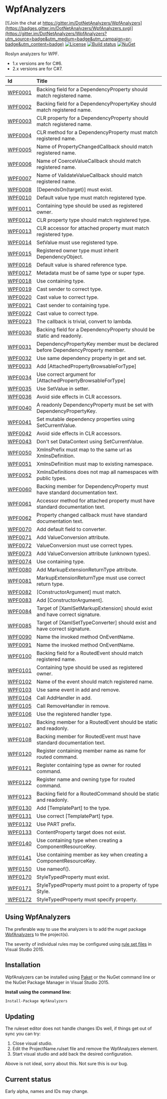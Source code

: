 # WpfAnalyzers

[![Join the chat at https://gitter.im/DotNetAnalyzers/WpfAnalyzers](https://badges.gitter.im/DotNetAnalyzers/WpfAnalyzers.svg)](https://gitter.im/DotNetAnalyzers/WpfAnalyzers?utm_source=badge&utm_medium=badge&utm_campaign=pr-badge&utm_content=badge)
[![License](https://img.shields.io/badge/license-MIT-blue.svg)](LICENSE)
[![Build status](https://ci.appveyor.com/api/projects/status/25nvar8j6evtmtg4/branch/master?svg=true)](https://ci.appveyor.com/project/JohanLarsson/wpfanalyzers-twfog/branch/master)
[![NuGet](https://img.shields.io/nuget/v/WpfAnalyzers.svg)](https://www.nuget.org/packages/WpfAnalyzers/)

Roslyn analyzers for WPF.
* 1.x versions are for C#6.
* 2.x versions are for C#7.

| Id       | Title
| :--      | :--
| [WPF0001](https://github.com/DotNetAnalyzers/WpfAnalyzers/tree/master/documentation/WPF0001.md)| Backing field for a DependencyProperty should match registered name.
| [WPF0002](https://github.com/DotNetAnalyzers/WpfAnalyzers/tree/master/documentation/WPF0002.md)| Backing field for a DependencyPropertyKey should match registered name.
| [WPF0003](https://github.com/DotNetAnalyzers/WpfAnalyzers/tree/master/documentation/WPF0003.md)| CLR property for a DependencyProperty should match registered name.
| [WPF0004](https://github.com/DotNetAnalyzers/WpfAnalyzers/tree/master/documentation/WPF0004.md)| CLR method for a DependencyProperty must match registered name.
| [WPF0005](https://github.com/DotNetAnalyzers/WpfAnalyzers/tree/master/documentation/WPF0005.md)| Name of PropertyChangedCallback should match registered name.
| [WPF0006](https://github.com/DotNetAnalyzers/WpfAnalyzers/tree/master/documentation/WPF0006.md)| Name of CoerceValueCallback should match registered name.
| [WPF0007](https://github.com/DotNetAnalyzers/WpfAnalyzers/tree/master/documentation/WPF0007.md)| Name of ValidateValueCallback should match registered name.
| [WPF0008](https://github.com/DotNetAnalyzers/WpfAnalyzers/tree/master/documentation/WPF0008.md)| [DependsOn(target)] must exist.
| [WPF0010](https://github.com/DotNetAnalyzers/WpfAnalyzers/tree/master/documentation/WPF0010.md)| Default value type must match registered type.
| [WPF0011](https://github.com/DotNetAnalyzers/WpfAnalyzers/tree/master/documentation/WPF0011.md)| Containing type should be used as registered owner.
| [WPF0012](https://github.com/DotNetAnalyzers/WpfAnalyzers/tree/master/documentation/WPF0012.md)| CLR property type should match registered type.
| [WPF0013](https://github.com/DotNetAnalyzers/WpfAnalyzers/tree/master/documentation/WPF0013.md)| CLR accessor for attached property must match registered type.
| [WPF0014](https://github.com/DotNetAnalyzers/WpfAnalyzers/tree/master/documentation/WPF0014.md)| SetValue must use registered type.
| [WPF0015](https://github.com/DotNetAnalyzers/WpfAnalyzers/tree/master/documentation/WPF0015.md)| Registered owner type must inherit DependencyObject.
| [WPF0016](https://github.com/DotNetAnalyzers/WpfAnalyzers/tree/master/documentation/WPF0016.md)| Default value is shared reference type.
| [WPF0017](https://github.com/DotNetAnalyzers/WpfAnalyzers/tree/master/documentation/WPF0017.md)| Metadata must be of same type or super type.
| [WPF0018](https://github.com/DotNetAnalyzers/WpfAnalyzers/tree/master/documentation/WPF0018.md)| Use containing type.
| [WPF0019](https://github.com/DotNetAnalyzers/WpfAnalyzers/tree/master/documentation/WPF0019.md)| Cast sender to correct type.
| [WPF0020](https://github.com/DotNetAnalyzers/WpfAnalyzers/tree/master/documentation/WPF0020.md)| Cast value to correct type.
| [WPF0021](https://github.com/DotNetAnalyzers/WpfAnalyzers/tree/master/documentation/WPF0021.md)| Cast sender to containing type.
| [WPF0022](https://github.com/DotNetAnalyzers/WpfAnalyzers/tree/master/documentation/WPF0022.md)| Cast value to correct type.
| [WPF0023](https://github.com/DotNetAnalyzers/WpfAnalyzers/tree/master/documentation/WPF0023.md)| The callback is trivial, convert to lambda.
| [WPF0030](https://github.com/DotNetAnalyzers/WpfAnalyzers/tree/master/documentation/WPF0030.md)| Backing field for a DependencyProperty should be static and readonly.
| [WPF0031](https://github.com/DotNetAnalyzers/WpfAnalyzers/tree/master/documentation/WPF0031.md)| DependencyPropertyKey member must be declared before DependencyProperty member.
| [WPF0032](https://github.com/DotNetAnalyzers/WpfAnalyzers/tree/master/documentation/WPF0032.md)| Use same dependency property in get and set.
| [WPF0033](https://github.com/DotNetAnalyzers/WpfAnalyzers/tree/master/documentation/WPF0033.md)| Add [AttachedPropertyBrowsableForType]
| [WPF0034](https://github.com/DotNetAnalyzers/WpfAnalyzers/tree/master/documentation/WPF0034.md)| Use correct argument for [AttachedPropertyBrowsableForType]
| [WPF0035](https://github.com/DotNetAnalyzers/WpfAnalyzers/tree/master/documentation/WPF0035.md)| Use SetValue in setter.
| [WPF0036](https://github.com/DotNetAnalyzers/WpfAnalyzers/tree/master/documentation/WPF0036.md)| Avoid side effects in CLR accessors.
| [WPF0040](https://github.com/DotNetAnalyzers/WpfAnalyzers/tree/master/documentation/WPF0040.md)| A readonly DependencyProperty must be set with DependencyPropertyKey.
| [WPF0041](https://github.com/DotNetAnalyzers/WpfAnalyzers/tree/master/documentation/WPF0041.md)| Set mutable dependency properties using SetCurrentValue.
| [WPF0042](https://github.com/DotNetAnalyzers/WpfAnalyzers/tree/master/documentation/WPF0042.md)| Avoid side effects in CLR accessors.
| [WPF0043](https://github.com/DotNetAnalyzers/WpfAnalyzers/tree/master/documentation/WPF0043.md)| Don't set DataContext using SetCurrentValue.
| [WPF0050](https://github.com/DotNetAnalyzers/WpfAnalyzers/tree/master/documentation/WPF0050.md)| XmlnsPrefix must map to the same url as XmlnsDefinition.
| [WPF0051](https://github.com/DotNetAnalyzers/WpfAnalyzers/tree/master/documentation/WPF0051.md)| XmlnsDefinition must map to existing namespace.
| [WPF0052](https://github.com/DotNetAnalyzers/WpfAnalyzers/tree/master/documentation/WPF0052.md)| XmlnsDefinitions does not map all namespaces with public types.
| [WPF0060](https://github.com/DotNetAnalyzers/WpfAnalyzers/tree/master/documentation/WPF0060.md)| Backing member for DependencyProperty must have standard documentation text.
| [WPF0061](https://github.com/DotNetAnalyzers/WpfAnalyzers/tree/master/documentation/WPF0061.md)| Accessor method for attached property must have standard documentation text.
| [WPF0062](https://github.com/DotNetAnalyzers/WpfAnalyzers/tree/master/documentation/WPF0062.md)| Property changed callback must have standard documentation text.
| [WPF0070](https://github.com/DotNetAnalyzers/WpfAnalyzers/tree/master/documentation/WPF0070.md)| Add default field to converter.
| [WPF0071](https://github.com/DotNetAnalyzers/WpfAnalyzers/tree/master/documentation/WPF0071.md)| Add ValueConversion attribute.
| [WPF0072](https://github.com/DotNetAnalyzers/WpfAnalyzers/tree/master/documentation/WPF0072.md)| ValueConversion must use correct types.
| [WPF0073](https://github.com/DotNetAnalyzers/WpfAnalyzers/tree/master/documentation/WPF0073.md)| Add ValueConversion attribute (unknown types).
| [WPF0074](https://github.com/DotNetAnalyzers/WpfAnalyzers/tree/master/documentation/WPF0074.md)| Use containing type.
| [WPF0080](https://github.com/DotNetAnalyzers/WpfAnalyzers/tree/master/documentation/WPF0080.md)| Add MarkupExtensionReturnType attribute.
| [WPF0081](https://github.com/DotNetAnalyzers/WpfAnalyzers/tree/master/documentation/WPF0081.md)| MarkupExtensionReturnType must use correct return type.
| [WPF0082](https://github.com/DotNetAnalyzers/WpfAnalyzers/tree/master/documentation/WPF0082.md)| [ConstructorArgument] must match.
| [WPF0083](https://github.com/DotNetAnalyzers/WpfAnalyzers/tree/master/documentation/WPF0083.md)| Add [ConstructorArgument].
| [WPF0084](https://github.com/DotNetAnalyzers/WpfAnalyzers/tree/master/documentation/WPF0084.md)| Target of [XamlSetMarkupExtension] should exist and have correct signature.
| [WPF0085](https://github.com/DotNetAnalyzers/WpfAnalyzers/tree/master/documentation/WPF0085.md)| Target of [XamlSetTypeConverter] should exist and have correct signature.
| [WPF0090](https://github.com/DotNetAnalyzers/WpfAnalyzers/tree/master/documentation/WPF0090.md)| Name the invoked method OnEventName.
| [WPF0091](https://github.com/DotNetAnalyzers/WpfAnalyzers/tree/master/documentation/WPF0091.md)| Name the invoked method OnEventName.
| [WPF0100](https://github.com/DotNetAnalyzers/WpfAnalyzers/tree/master/documentation/WPF0100.md)| Backing field for a RoutedEvent should match registered name.
| [WPF0101](https://github.com/DotNetAnalyzers/WpfAnalyzers/tree/master/documentation/WPF0101.md)| Containing type should be used as registered owner.
| [WPF0102](https://github.com/DotNetAnalyzers/WpfAnalyzers/tree/master/documentation/WPF0102.md)| Name of the event should match registered name.
| [WPF0103](https://github.com/DotNetAnalyzers/WpfAnalyzers/tree/master/documentation/WPF0103.md)| Use same event in add and remove.
| [WPF0104](https://github.com/DotNetAnalyzers/WpfAnalyzers/tree/master/documentation/WPF0104.md)| Call AddHandler in add.
| [WPF0105](https://github.com/DotNetAnalyzers/WpfAnalyzers/tree/master/documentation/WPF0105.md)| Call RemoveHandler in remove.
| [WPF0106](https://github.com/DotNetAnalyzers/WpfAnalyzers/tree/master/documentation/WPF0106.md)| Use the registered handler type.
| [WPF0107](https://github.com/DotNetAnalyzers/WpfAnalyzers/tree/master/documentation/WPF0107.md)| Backing member for a RoutedEvent should be static and readonly.
| [WPF0108](https://github.com/DotNetAnalyzers/WpfAnalyzers/tree/master/documentation/WPF0108.md)| Backing member for RoutedEvent must have standard documentation text.
| [WPF0120](https://github.com/DotNetAnalyzers/WpfAnalyzers/tree/master/documentation/WPF0120.md)| Register containing member name as name for routed command.
| [WPF0121](https://github.com/DotNetAnalyzers/WpfAnalyzers/tree/master/documentation/WPF0121.md)| Register containing type as owner for routed command.
| [WPF0122](https://github.com/DotNetAnalyzers/WpfAnalyzers/tree/master/documentation/WPF0122.md)| Register name and owning type for routed command.
| [WPF0123](https://github.com/DotNetAnalyzers/WpfAnalyzers/tree/master/documentation/WPF0123.md)| Backing field for a RoutedCommand should be static and readonly.
| [WPF0130](https://github.com/DotNetAnalyzers/WpfAnalyzers/tree/master/documentation/WPF0130.md)| Add [TemplatePart] to the type.
| [WPF0131](https://github.com/DotNetAnalyzers/WpfAnalyzers/tree/master/documentation/WPF0131.md)| Use correct [TemplatePart] type.
| [WPF0132](https://github.com/DotNetAnalyzers/WpfAnalyzers/tree/master/documentation/WPF0132.md)| Use PART prefix.
| [WPF0133](https://github.com/DotNetAnalyzers/WpfAnalyzers/tree/master/documentation/WPF0133.md)| ContentProperty target does not exist.
| [WPF0140](https://github.com/DotNetAnalyzers/WpfAnalyzers/tree/master/documentation/WPF0140.md)| Use containing type when creating a ComponentResourceKey.
| [WPF0141](https://github.com/DotNetAnalyzers/WpfAnalyzers/tree/master/documentation/WPF0141.md)| Use containing member as key when creating a ComponentResourceKey.
| [WPF0150](https://github.com/DotNetAnalyzers/WpfAnalyzers/tree/master/documentation/WPF0150.md)| Use nameof().
| [WPF0170](https://github.com/DotNetAnalyzers/WpfAnalyzers/tree/master/documentation/WPF0170.md)| StyleTypedProperty must exist.
| [WPF0171](https://github.com/DotNetAnalyzers/WpfAnalyzers/tree/master/documentation/WPF0171.md)| StyleTypedProperty must point to a property of type Style.
| [WPF0172](https://github.com/DotNetAnalyzers/WpfAnalyzers/tree/master/documentation/WPF0172.md)| StyleTypedProperty must specify property.


## Using WpfAnalyzers

The preferable way to use the analyzers is to add the nuget package [WpfAnalyzers](https://www.nuget.org/packages/WpfAnalyzers/)
to the project(s).

The severity of individual rules may be configured using [rule set files](https://msdn.microsoft.com/en-us/library/dd264996.aspx)
in Visual Studio 2015.

## Installation

WpfAnalyzers can be installed using [Paket](https://fsprojects.github.io/Paket/) or the NuGet command line or the NuGet Package Manager in Visual Studio 2015.


**Install using the command line:**
```bash
Install-Package WpfAnalyzers
```

## Updating

The ruleset editor does not handle changes IDs well, if things get out of sync you can try:

1) Close visual studio.
2) Edit the ProjectName.rulset file and remove the WpfAnalyzers element.
3) Start visual studio and add back the desired configuration.

Above is not ideal, sorry about this. Not sure this is our bug.


## Current status

Early alpha, names and IDs may change.